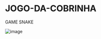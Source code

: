 # JOGO-DA-COBRINHA
GAME SNAKE



![image](https://user-images.githubusercontent.com/80134761/171380610-a0ef7d6c-5d23-42fd-b5d8-f8901bdc3037.png)
